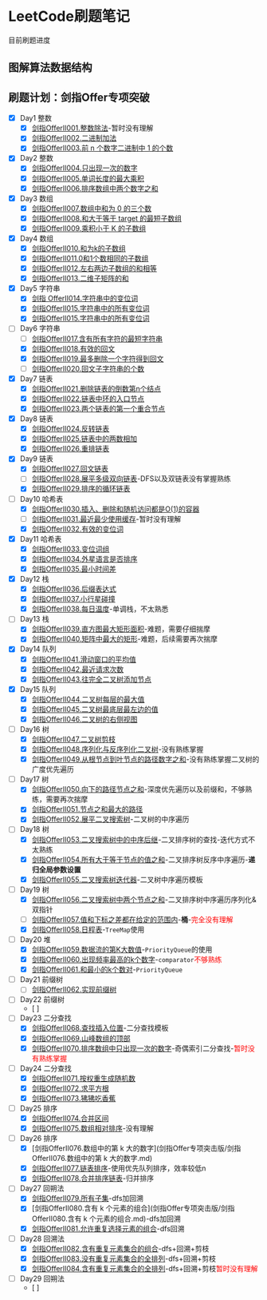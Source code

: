 # LeetCode刷题笔记

目前刷题进度

## 图解算法数据结构



## 刷题计划：剑指Offer专项突破

- [x] Day1 整数
  - [x] [剑指OfferII001.整数除法](剑指Offer专项突击版/剑指OfferII001.整数除法.md)-暂时没有理解
  - [x] [剑指OfferII002.二进制加法](剑指Offer专项突击版/剑指OfferII002.二进制加法.md)
  - [x] [剑指OfferII003.前 n 个数字二进制中 1 的个数](剑指Offer专项突击版/剑指OfferII003.前n个数字二进制中1的个数.md)
- [x] Day2 整数
  - [x] [剑指OfferII004.只出现一次的数字](剑指Offer专项突击版/剑指OfferII004.只出现一次的数字.md)
  - [x] [剑指OfferII005.单词长度的最大乘积](剑指Offer专项突击版/剑指OfferII005.单词长度的最大乘积.md)
  - [x] [剑指OfferII006.排序数组中两个数字之和](剑指Offer专项突击版/剑指OfferII006.排序数组中两个数字之和.md)
- [x] Day3 数组
  - [x] [剑指OfferII007.数组中和为 0 的三个数](剑指Offer专项突击版/剑指OfferII007.数组中和为0的三个数.md)
  - [x] [剑指OfferII008.和大于等于 target 的最短子数组](剑指Offer专项突击版/剑指OfferII008.和大于等于target的最短子数组.md)
  - [x] [剑指OfferII009.乘积小于 K 的子数组](剑指Offer专项突击版/剑指OfferII009.乘积小于K的子数组.md)
- [x] Day4 数组
  - [x] [剑指OfferII010.和为k的子数组](剑指Offer专项突击版/剑指OfferII010.和为k的子数组.md)
  - [x] [剑指OfferII011.0和1个数相同的子数组](剑指Offer专项突击版/剑指OfferII011.0和1个数相同的子数组.md)
  - [x] [剑指OfferII012.左右两边子数组的和相等](剑指Offer专项突击版/剑指OfferII012.左右两边子数组的和相等.md)
  - [x] [剑指OfferII013.二维子矩阵的和](剑指Offer专项突击版/剑指OfferII013.二维子矩阵的和.md)
- [x] Day5 字符串
  - [x] [剑指 OfferII014.字符串中的变位词](剑指Offer专项突击版/剑指OfferII014.字符串中的变位词.md)
  - [x] [剑指OfferII015.字符串中的所有变位词](剑指Offer专项突击版/剑指OfferII015.字符串中的所有变位词.md)
  - [x] [剑指OfferII015.字符串中的所有变位词](剑指Offer专项突击版/剑指OfferII015.字符串中的所有变位词.md)
- [ ] Day6 字符串
  - [ ] [剑指OfferII017.含有所有字符的最短字符串](剑指Offer专项突击版/剑指OfferII017.含有所有字符的最短字符串.md)
  - [x] [剑指OfferII018.有效的回文](剑指Offer专项突击版/剑指OfferII018.有效的回文.md)
  - [x] [剑指OfferII019.最多删除一个字符得到回文](剑指Offer专项突击版/剑指OfferII019.最多删除一个字符得到回文.md)
  - [ ] [剑指OfferII020.回文子字符串的个数](剑指Offer专项突击版/剑指OfferII020.回文子字符串的个数.md)
- [x] Day7 链表
  - [x] [剑指OfferII021.删除链表的倒数第n个结点](剑指Offer专项突击版/剑指OfferII021.删除链表的倒数第n个结点.md)
  - [x] [剑指OfferII022.链表中环的入口节点](剑指Offer专项突击版/剑指OfferII022.链表中环的入口节点.md)
  - [x] [剑指OfferII023.两个链表的第一个重合节点](剑指Offer专项突击版/剑指OfferII023.两个链表的第一个重合节点.md)
- [x] Day8 链表
  - [x] [剑指OfferII024.反转链表](剑指Offer专项突击版/剑指OfferII024.反转链表.md)
  - [x] [剑指OfferII025.链表中的两数相加](剑指Offer专项突击版/剑指OfferII025.链表中的两数相加.md)
  - [x] [剑指OfferII026.重排链表](剑指Offer专项突击版/剑指OfferII026.重排链表.md)
- [x] Day9 链表
  - [x] [剑指OfferII027.回文链表](剑指Offer专项突击版/剑指OfferII027.回文链表.md)
  - [ ] [剑指OfferII028.展平多级双向链表](剑指Offer专项突击版/剑指OfferII028.展平多级双向链表.md)-DFS以及双链表没有掌握熟练
  - [x] [剑指OfferII029.排序的循环链表](剑指Offer专项突击版/剑指OfferII029.排序的循环链表.md)
- [ ] Day10 哈希表
  - [x] [剑指OfferII030.插入、删除和随机访问都是O(1)的容器](剑指Offer专项突击版/剑指OfferII030.插入、删除和随机访问都是O(1)的容器.md)
  - [ ] [剑指OfferII031.最近最少使用缓存](剑指Offer专项突击版/剑指OfferII031.最近最少使用缓存.md)-暂时没有理解
  - [x] [剑指OfferII032.有效的变位词](剑指Offer专项突击版/剑指OfferII032.有效的变位词.md)
- [x] Day11 哈希表
  - [x] [剑指OfferII033.变位词组](剑指Offer专项突击版/剑指OfferII033.变位词组.md)
  - [x] [剑指OfferII034.外星语言是否排序](剑指Offer专项突击版/剑指OfferII034.外星语言是否排序.md)
  - [x] [剑指OfferII035.最小时间差](剑指Offer专项突击版/剑指OfferII035.最小时间差.md)
- [x] Day12 栈
  - [x] [剑指OfferII036.后缀表达式](剑指Offer专项突击版/剑指OfferII036.后缀表达式.md)
  - [x] [剑指OfferII037.小行星碰撞](剑指Offer专项突击版/剑指OfferII037.小行星碰撞.md)
  - [x] [剑指OfferII038.每日温度](剑指Offer专项突击版/剑指OfferII038.每日温度.md)-单调栈，不太熟悉
- [ ] Day13 栈
  - [x] [剑指OfferII039.直方图最大矩形面积](剑指Offer专项突击版/剑指OfferII039.直方图最大矩形面积.md)-难题，需要仔细揣摩
  - [x] [剑指OfferII040.矩阵中最大的矩形](剑指Offer专项突击版/剑指OfferII040.矩阵中最大的矩形.md)-难题，后续需要再次揣摩
- [x] Day14 队列
  - [x] [剑指OfferII041.滑动窗口的平均值](剑指Offer专项突击版/剑指OfferII041.滑动窗口的平均值.md)
  - [x] [剑指OfferII042.最近请求次数](剑指Offer专项突击版/剑指OfferII042.最近请求次数.md)
  - [x] [剑指OfferII043.往完全二叉树添加节点](剑指Offer专项突击版/剑指OfferII043.往完全二叉树添加节点.md)
- [x] Day15 队列
  - [x] [剑指OfferII044.二叉树每层的最大值](剑指Offer专项突击版/剑指OfferII044.二叉树每层的最大值.md)
  - [x] [剑指OfferII045.二叉树最底层最左边的值](剑指Offer专项突击版/剑指OfferII045.二叉树最底层最左边的值.md)
  - [x] [剑指OfferII046.二叉树的右侧视图](剑指Offer专项突击版/剑指OfferII046.二叉树的右侧视图.md)
- [ ] Day16 树
  - [x]  [剑指OfferII047.二叉树剪枝](剑指Offer专项突击版/剑指OfferII047.二叉树剪枝.md)
  - [x]  [剑指OfferII048.序列化与反序列化二叉树](剑指Offer专项突击版/剑指OfferII048.序列化与反序列化二叉树.md)-没有熟练掌握
  - [x]  [剑指OfferII049.从根节点到叶节点的路径数字之和](剑指Offer专项突击版/剑指OfferII049.从根节点到叶节点的路径数字之和.md)-没有熟练掌握二叉树的广度优先遍历
- [ ] Day17 树
  - [x] [剑指OfferII050.向下的路径节点之和](剑指Offer专项突击版/剑指OfferII050.向下的路径节点之和.md)-深度优先遍历以及前缀和，不够熟练，需要再次揣摩
  - [x] [剑指OfferII051.节点之和最大的路径](剑指Offer专项突击版/剑指OfferII051.节点之和最大的路径.md)
  - [x] [剑指OfferII052.展平二叉搜索树](剑指Offer专项突击版/剑指OfferII052.展平二叉搜索树.md)-二叉树的中序遍历
- [ ] Day18 树
  - [x] [剑指OfferII053.二叉搜索树中的中序后继](剑指Offer专项突击版/剑指OfferII053.二叉搜索树中的中序后继.md)-二叉排序树的查找-迭代方式不太熟练
  - [x] [剑指OfferII054.所有大于等于节点的值之和](剑指Offer专项突击版/剑指OfferII054.所有大于等于节点的值之和.md)-二叉排序树反序中序遍历-**递归全局参数设置**
  - [x] [剑指OfferII055.二叉搜索树迭代器](剑指Offer专项突击版/剑指OfferII055.二叉搜索树迭代器.md)-二叉树中序遍历模板
- [ ] Day19 树
  - [x] [剑指OfferII056.二叉搜索树中两个节点之和](剑指Offer专项突击版/剑指OfferII056.二叉搜索树中两个节点之和.md)-二叉排序树中序遍历序列化&双指针
  - [ ] [剑指OfferII057.值和下标之差都在给定的范围内](剑指Offer专项突击版/剑指OfferII057.值和下标之差都在给定的范围内.md)-**桶**-<font color="red">完全没有理解</font>
  - [x] [剑指OfferII058.日程表](剑指Offer专项突击版/剑指OfferII058.日程表.md)-`TreeMap`使用
- [ ] Day20 堆
  - [x] [剑指OfferII059.数据流的第K大数值](剑指Offer专项突击版/剑指OfferII059.数据流的第K大数值.md)-`PriorityQueue`的使用
  - [x] [剑指OfferII060.出现频率最高的k个数字](剑指Offer专项突击版/剑指OfferII060.出现频率最高的k个数字.md)-`comparator`<font color="red">不够熟练</font>
  - [x] [剑指OfferII061.和最小的k个数对](剑指Offer专项突击版/剑指OfferII061.和最小的k个数对.md)-`PriorityQueue`
- [ ] Day21 前缀树
  - [ ] [剑指OfferII062.实现前缀树](剑指Offer专项突击版/剑指OfferII062.实现前缀树.md)
- [ ] Day22 前缀树
  - [ ] 
- [ ] Day23 二分查找
  - [x] [剑指OfferII068.查找插入位置](剑指Offer专项突击版/剑指OfferII068.查找插入位置.md)-二分查找模板
  - [x] [剑指OfferII069.山峰数组的顶部](剑指Offer专项突击版/剑指OfferII069.山峰数组的顶部.md)
  - [x] [剑指OfferII070.排序数组中只出现一次的数字](剑指Offer专项突击版/剑指OfferII070.排序数组中只出现一次的数字.md)-奇偶索引二分查找-<font color="red">暂时没有熟练掌握</font>
- [ ] Day24 二分查找
  - [x] [剑指OfferII071.按权重生成随机数](剑指Offer专项突击版/剑指OfferII071.按权重生成随机数.md)
  - [x] [剑指OfferII072.求平方根](剑指Offer专项突击版/剑指OfferII072.求平方根.md)
  - [x] [剑指OfferII073.狒狒吃香蕉](剑指Offer专项突击版/剑指OfferII073.狒狒吃香蕉.md)
- [ ] Day25 排序
  - [x] [剑指OfferII074.合并区间](剑指Offer专项突击版/剑指OfferII074.合并区间.md)
  - [x] [剑指OfferII075.数组相对排序](剑指Offer专项突击版/剑指OfferII075.数组相对排序.md)-没有理解
- [ ] Day26 排序
  - [x] [剑指OfferII076.数组中的第 k 大的数字](剑指Offer专项突击版/剑指OfferII076.数组中的第 k 大的数字.md)
  - [x] [剑指OfferII077.链表排序](剑指Offer专项突击版/剑指OfferII077.链表排序.md)-使用优先队列排序，效率较低n
  - [x] [剑指OfferII078.合并排序链表](剑指Offer专项突击版/剑指OfferII078.合并排序链表.md)-归并排序
- [ ] Day27 回朔法
  - [x] [剑指OfferII079.所有子集](剑指Offer专项突击版/剑指OfferII079.所有子集.md)-dfs加回溯
  - [x] [剑指OfferII080.含有 k 个元素的组合](剑指Offer专项突击版/剑指OfferII080.含有 k 个元素的组合.md)-dfs加回溯
  - [x] [剑指OfferII081.允许重复选择元素的组合](剑指Offer专项突击版/剑指OfferII081.允许重复选择元素的组合.md)-dfs回溯
- [ ] Day28 回溯法
  - [x] [剑指OfferII082.含有重复元素集合的组合](剑指Offer专项突击版/剑指OfferII082.含有重复元素集合的组合.md)-dfs+回溯+剪枝
  - [x] [剑指OfferII083.没有重复元素集合的全排列](剑指Offer专项突击版/剑指OfferII083.没有重复元素集合的全排列.md)-dfs+回溯+剪枝
  - [x] [剑指OfferII084.含有重复元素集合的全排列](剑指Offer专项突击版/剑指OfferII084.含有重复元素集合的全排列.md)-dfs+回溯+剪枝<font color="red">暂时没有理解</font>
- [ ] Day29 回朔法
  - [ ] 